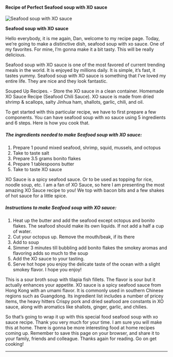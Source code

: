             

#### Recipe of Perfect Seafood soup with XO sauce

![Seafood soup with XO sauce](https://img-global.cpcdn.com/recipes/fe6f935d457a8c6e/751x532cq70/seafood-soup-with-xo-sauce-recipe-main-photo.jpg)

**Seafood soup with XO sauce**

Hello everybody, it is me again, Dan, welcome to my recipe page. Today, we’re going to make a distinctive dish, seafood soup with xo sauce. One of my favorites. For mine, I’m gonna make it a bit tasty. This will be really delicious.

Seafood soup with XO sauce is one of the most favored of current trending meals in the world. It is enjoyed by millions daily. It is simple, it’s fast, it tastes yummy. Seafood soup with XO sauce is something that I’ve loved my entire life. They are nice and they look fantastic.

Souped Up Recipes. - Store the XO sauce in a clean container. Homemade XO Sauce Recipe (Seafood Chili Sauce). XO sauce is made from dried shrimp & scallops, salty Jinhua ham, shallots, garlic, chili, and oil.

To get started with this particular recipe, we have to first prepare a few components. You can have seafood soup with xo sauce using 5 ingredients and 6 steps. Here is how you cook that.

##### The ingredients needed to make Seafood soup with XO sauce:

1.  Prepare 1 pound mixed seafood, shrimp, squid, mussels, and octopus
2.  Take to taste salt
3.  Prepare 3.5 grams bonito flakes
4.  Prepare 1 tablespoons butter
5.  Take to taste XO sauce

XO Sauce is a spicy seafood sauce. Or to be used as topping for rice, noodle soup, etc. I am a fan of XO Sauce, so here I am presenting the most amazing XO Sauce recipe to you! We top with bacon bits and a few shakes of hot sauce for a little spice.

##### Instructions to make Seafood soup with XO sauce:

1.  Heat up the butter and add the seafood except octopus and bonito flakes. The seafood should make its own liquids. If not add a half a cup of water.
2.  Cut your octopus up. Remove the mouth/beak, if its there
3.  Add to soup
4.  Simmer 3 minutes till bubbling add bonito flakes the smokey aromas and flavoring adds so much to the soup
5.  Add the XO sauce to your tasting.
6.  Serve hot hope you enjoy the delicate taste of the ocean with a slight smokey flavor. I hope you enjoy!

This is a sour broth soup with tilapia fish fillets. The flavor is sour but it actually enhances your appetite. XO sauce is a spicy seafood sauce from Hong Kong with an umami flavor. It is commonly used in southern Chinese regions such as Guangdong. Its ingredient list includes a number of pricey items, the heavy hitters Crispy pork and dried seafood are constants in XO sauce, along with aromatics like shallots, ginger, garlic, and chilies.

So that’s going to wrap it up with this special food seafood soup with xo sauce recipe. Thank you very much for your time. I am sure you will make this at home. There is gonna be more interesting food at home recipes coming up. Remember to save this page on your browser, and share it to your family, friends and colleague. Thanks again for reading. Go on get cooking!

* * *